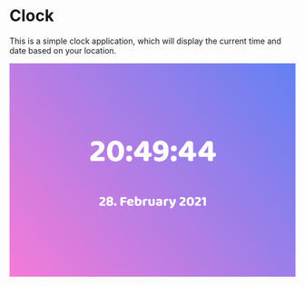 # Clock

This is a simple clock application, which will display the current time and date based on your location.


![Clock](https://github.com/MichaelEder1/JavaScript/blob/main/Clock/Clock.png) 
